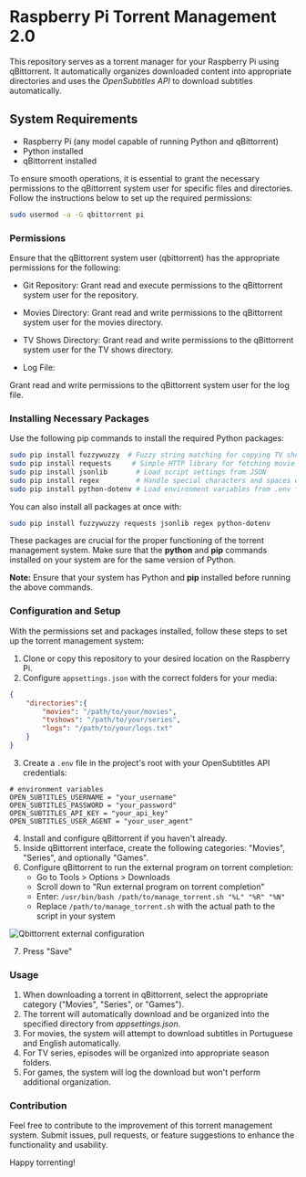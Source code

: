 # Raspberry Pi Torrent Management 2.0
This repository serves as a torrent manager for your Raspberry Pi using qBittorrent. It automatically organizes downloaded content into appropriate directories and uses the *OpenSubtitles API* to download subtitles automatically.

## System Requirements
- Raspberry Pi (any model capable of running Python and qBittorrent)
- Python installed
- qBittorrent installed

To ensure smooth operations, it is essential to grant the necessary permissions to the qBittorrent system user for specific files and directories. Follow the instructions below to set up the required permissions:

```bash
sudo usermod -a -G qbittorrent pi
```
### Permissions
Ensure that the qBittorrent system user (qbittorrent) has the appropriate permissions for the following:

- Git Repository:
Grant read and execute permissions to the qBittorrent system user for the repository.

- Movies Directory:
Grant read and write permissions to the qBittorrent system user for the movies directory.

- TV Shows Directory:
Grant read and write permissions to the qBittorrent system user for the TV shows directory.

- Log File:

Grant read and write permissions to the qBittorrent system user for the log file.

### Installing Necessary Packages
Use the following pip commands to install the required Python packages:

```bash
sudo pip install fuzzywuzzy  # Fuzzy string matching for copying TV show files
sudo pip install requests     # Simple HTTP library for fetching movie subtitles
sudo pip install jsonlib       # Load script settings from JSON
sudo pip install regex         # Handle special characters and spaces when copying files
sudo pip install python-dotenv # Load environment variables from .env file
```

You can also install all packages at once with:

```bash
sudo pip install fuzzywuzzy requests jsonlib regex python-dotenv
```

These packages are crucial for the proper functioning of the torrent management system. Make sure that the **python** and **pip** commands installed on your system are for the same version of Python.

**Note:** Ensure that your system has Python and **pip** installed before running the above commands.

### Configuration and Setup
With the permissions set and packages installed, follow these steps to set up the torrent management system:

1. Clone or copy this repository to your desired location on the Raspberry Pi.
2. Configure `appsettings.json` with the correct folders for your media:
```json
{
    "directories":{
        "movies": "/path/to/your/movies",
        "tvshows": "/path/to/your/series",
        "logs": "/path/to/your/logs.txt"
    }
}
```
3. Create a `.env` file in the project's root with your OpenSubtitles API credentials:
```
# environment variables
OPEN_SUBTITLES_USERNAME = "your_username"
OPEN_SUBTITLES_PASSWORD = "your_password"
OPEN_SUBTITLES_API_KEY = "your_api_key"
OPEN_SUBTITLES_USER_AGENT = "your_user_agent"
```
4. Install and configure qBittorrent if you haven't already.
5. Inside qBittorrent interface, create the following categories: "Movies", "Series", and optionally "Games".
6. Configure qBittorrent to run the external program on torrent completion:
   - Go to Tools > Options > Downloads
   - Scroll down to "Run external program on torrent completion"
   - Enter: `/usr/bin/bash /path/to/manage_torrent.sh "%L" "%R" "%N"`
   - Replace `/path/to/manage_torrent.sh` with the actual path to the script in your system

![Qbittorrent external configuration](https://github.com/2162362/rpi-torrent-management-2.0/assets/44852796/d3e95396-cd3b-4b97-8786-f3a20053c9b2)

7. Press "Save"

### Usage
1. When downloading a torrent in qBittorrent, select the appropriate category ("Movies", "Series", or "Games").
2. The torrent will automatically download and be organized into the specified directory from *appsettings.json*.
3. For movies, the system will attempt to download subtitles in Portuguese and English automatically.
4. For TV series, episodes will be organized into appropriate season folders.
5. For games, the system will log the download but won't perform additional organization.

### Contribution
Feel free to contribute to the improvement of this torrent management system. Submit issues, pull requests, or feature suggestions to enhance the functionality and usability.

Happy torrenting!
